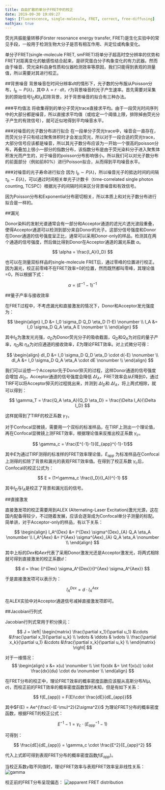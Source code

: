```yaml
---
title: 自由扩散的单分子FRET中的校正
date: 2019-09-30 19:09:27
tags: [fluorescence, single-molecule, FRET, correct, free-diffusing]
mathjax: true
---
```


荧光共振能量转移(Förster resonance energy transfer, FRET)是生化实验中的常见手段，一般用于检测生物大分子是否有相互作用、共定位或构象变化。

单分子FRET(single-molecule FRET, smFRET)将单分子超高时空分辨率的优势和FRET对距离变化的敏感性结合起来，是研究蛋白分子构象变化的有力武器。然而由于噪音、荧光染料自身性质和仪器检测效率等原因，我们只能得到表观的测量值，所以需要对其进行校正。

##背景噪音
背景噪音在时间分辨率$dt$的情形下，光子数的分布服从Poisson分布，$I_b \sim P(\lambda)$，其中 $\lambda = r \cdot dt$，$r$为背景噪音的光子产生速率。首先需要对采集到的原始信号$I_D$和$I_A$扣除背景，对于背景噪音的拟合有三种办法。

###平均值法
将收集得到的单分子荧光trace直接求平均。由于一段荧光时间序列中的大部分都是噪音，所以直接求平均值（或给定一个阈值上限，排除掉由荧光分子产生的有效信号），就可近似地得到平均噪音水平。

###对噪音的光子数分布进行拟合
在一段单分子荧光trace中，噪音会一直存在，而荧光分子只有经过聚焦体积时才会发出荧光，所以对于一段合适的荧光trace，大部分信号应该都是噪音，所以其光子数分布应该为一开始一个很高的poisson分布，再叠加上很小一部分的指数分布，该指数分布是由于荧光染料分子进入聚焦体积发光而产生的，对于噪音的poisson分布影响很小。所以我们可以对光子数分布的前面部分（例如前80%）进行Poisson拟合，从而得到平均噪音水平。

###对噪音的光子寿命进行拟合
因为 $I_b \sim P(\lambda)$，所以噪音光子的抵达时间的间隔 $\tau_b \sim E(\lambda)$，可以通过时间相关单光子计数卡（time-correlated single photon counting, TCSPC）根据光子的间隔时间来区分背景噪音和有效信号。

因为Poisson分布和Exponential分布密切相关，所以本质上和对光子数分布进行拟合是一样的。

##漏光

Donor染料的发射光谱通常会有一部分和Acceptor通道的滤光片透光波段重叠，使得Acceptor通道可以检测到部分来自Donor的光子。这部分信号强度和Donor在Donor通道的信号强度呈正比，通常可以采用Donor-only的样品，检测其在两个通道的信号强度，然后做比得到Donor在Acceptor通道的漏光系数 $\alpha$。

$$ \alpha = \frac{I_A}{I_D} $$

也可以在测量双标样品的single-molecule FRET后，通过零峰的位置进行校正。因为漏光，校正前零峰不在FRET效率=0的位置，然而既然都叫零峰，其理论值=0，所以根据下式：

$$ \alpha = (E^{-1} -1)^{-1} $$

##量子产率与接收效率

在FRET过程中，不考虑漏光和直接激发的情况下，Donor和Acceptor发光强度为：

$$
\begin{align}
I_D &= I_0 \sigma_D Q_D \eta_D (1-E) \nonumber \\
I_A &= I_0 \sigma_D Q_A \eta_A E \nonumber \\
\end{align}
$$

其中$I_0$为激发光光强，$\sigma_D$为Donor荧光分子的吸收截面，$Q_D$和$Q_A$为对应的量子产率，$\eta_D$和 $\eta_A$为对应通道的接收效率，$E$为理论FRET效率。对上式微分可得：

$$
\begin{align}
dI_D &= I_0 \sigma_D Q_D \eta_D \cdot d(-E) \nonumber \\
dI_A &= I_0 \sigma_D Q_A \eta_A \cdot dE \nonumber \\
\end{align}
$$

我们可以设想一个Acceptor先于Donor猝灭的过程，这样Donor通道的信号强度会增加 $\Delta I_D$，Acceptor通道的信号强度会降低 $\Delta I_A$，FRET效率会从$E$降到0，通过TIRF可以将Acceptor猝灭的过程挑出来，并测到 $\Delta I_D$和 $\Delta I_A$，将上两式相除，就可以得到：

$$ \gamma_T = \frac{Q_A \eta_A}{Q_D \eta_D} = \frac{\Delta I_A}{\Delta I_D} $$

这样就得到了TIRF的校正系数 $\gamma_T$。

对于Confocal显微镜，需要用一个双标的标准样品，在TIRF上测出一个理论值，再在Confocal显微镜上测FRET效率，根据理论值来反推出校正系数 $\gamma_c$。

$$ \gamma_c = \frac{E^{-1}-1}{E_{app}^{-1}-1}$$

其中$E$为通过TIRF测得的标准样的FRET效率理论值，$E_{app}$ 为标准样品在Confocal上测得的扣除了背景和漏光的表观FRET效率值。在得到了校正系数 $\gamma_c$后，Confocal的校正公式为：

$$ E = (1+\gamma_c \frac{I_D}{I_A})^{-1} $$

其中$I_D$与$I_A$是校正了背景和漏光后的信号。

##直接激发

直接激发项的校正需要用到ALEX (Alternating-Laser Excitation)激光光源，这在国内配备得较少，不过随着发展，应该会逐渐成为Confocal单分子测量的标配。简单讲，对于Acceptor-only的样品，有以下关系：

$$
\begin{align}
I_A^{Dex} &= I^{Dex} \sigma^{Dex}_{A} Q_A \eta_A \nonumber \\
I_A^{Aex} &= I^{Aex} \sigma^{Aex}_{A} Q_A \eta_A \nonumber \\
\end{align}
$$

其中上标的$Dex$和$Aex$代表了采用Donor激发光还是Acceptor激发光，将两式相除就可得到直接激发的校正系数$d$：

$$ d = \frac {I^{Dex} \sigma_A^{Dex}}{I^{Aex} \sigma_A^{Aex}} $$

于是直接激发项可以表示为：

$$ I_A^{Dex} = d \cdot I_A^{Aex} $$

在ALEX实验中对Acceptor通道信号减掉直接激发项即可。

##Jacobian行列式

Jacobian行列式常用于积分换元：

$$
J = \left|
\begin{matrix}
\frac{\partial x_1}{\partial u_1} &\cdots &\frac{\partial x_1}{\partial u_k} \\
\vdots & \ddots & \vdots \\
\frac{\partial x_k}{\partial u_1} &\cdots &\frac{\partial x_k}{\partial u_k} \\
\end{matrix}
\right|
$$

对于一维情况：
$$
\begin{align}
x &= x(u) \nonumber \\
\int f(x)dx &= \int f(x(u)) \cdot \frac{dx}{du} \cdot du \nonumber \\
\end{align}
$$

在FRET分布的校正中，理论FRET效率的概率密度函数应该服从高斯分布$N(\mu, \sigma)$，而校正前的FRET效率的概率密度函数暂时未知，但是有如下关系：

$$ f(E_{app}) = F(E)\cdot \frac{dE}{dE_{app}}$$

其中$F(E) = Ae^{\frac{-(E-\mu)^2}{2\sigma^2}}$ 为理论FRET分布的概率密度函数，根据FRET的校正公式：

$$ E^{-1}-1 = \gamma_c \cdot (E^{-1}_{app}-1) $$

可得到：

$$ \frac{dE}{dE_{app}} = \gamma_c \cdot \frac{E^2}{E_{app}^2} $$

代入上式即可得到表观FRET分布的概率密度函数$f(E_{app})$。

当校正系数$\gamma$取不同值时，理论FRET效率与表观FRET效率呈非线性关系：
![gamma](https://i.loli.net/2019/10/13/btrFvNJigY8Cfhy.png)

校正前的FRET分布呈现偏态：
![apparent FRET distribution](https://i.loli.net/2019/10/13/hyGIdLSTBbenN4m.png)
